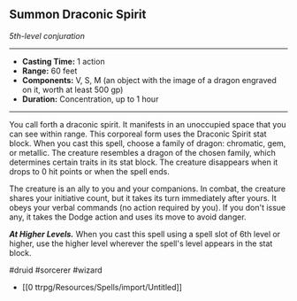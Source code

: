 ## Summon Draconic Spirit
*5th-level conjuration*
___
- **Casting Time:** 1 action
- **Range:** 60 feet
- **Components:** V, S, M (an object with the image of a dragon engraved on it, worth at least 500 gp)
- **Duration:** Concentration, up to 1 hour
---
You call forth a draconic spirit. It manifests in an unoccupied space that you can see within range. This corporeal form uses the Draconic Spirit stat block. When you cast this spell, choose a family of dragon: chromatic, gem, or metallic. The creature resembles a dragon of the chosen family, which determines certain traits in its stat block. The creature disappears when it drops to 0 hit points or when the spell ends.

The creature is an ally to you and your companions. In combat, the creature shares your initiative count, but it takes its turn immediately after yours. It obeys your verbal commands (no action required by you). If you don't issue any, it takes the Dodge action and uses its move to avoid danger.

***At Higher Levels.*** When you cast this spell using a spell slot of 6th level or higher, use the higher level wherever the spell's level appears in the stat block.

#druid #sorcerer #wizard
- [[0 ttrpg/Resources/Spells/import/Untitled]]